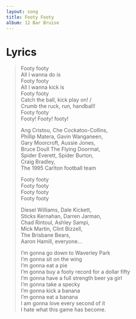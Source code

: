 ```yaml
---
layout: song
title: Footy Footy
album: 12 Bar Bruise
---
```


# Lyrics

> Footy footy   
> All I wanna do is   
> Footy footy   
> All I wanna kick is   
> Footy footy   
> Catch the ball, kick play on! /   
> Crumb the ruck, run, handball!   
> Footy footy   
> Footy! Footy! footy!   
>    
> Ang Cristou, Che Cockatoo-Collins,   
> Phillip Matera, Gavin Wanganeen,   
> Gary Moorcroft, Aussie Jones,   
> Bruce Doull The Flying Doormat,   
> Spider Everett, Spider Burton,   
> Craig Bradley,   
> The 1995 Carlton football team   
>    
> Footy footy   
> Footy footy   
> Footy footy   
> Footy footy   
>    
> Diesel Williams, Dale Kickett,   
> Sticks Kernahan,  Darren Jarman,   
> Chad Rintoul, Ashley Sampi,   
> Mick Martin, Clint Bizzell,   
> The Brisbane Bears,   
> Aaron Hamill, everyone...   
>    
> I’m gonna go down to Waverley Park   
> I’m gonna sit on the wing   
> I’m gonna eat a pie   
> I’m gonna buy a footy record for a dollar fifty   
> I’m gonna have a full strength beer ya girl   
> I’m gonna take a specky   
> I’m gonna kick a banana   
> I’m gonna eat a banana   
> I am gonna love every second of it   
> I hate what this game has become.   
